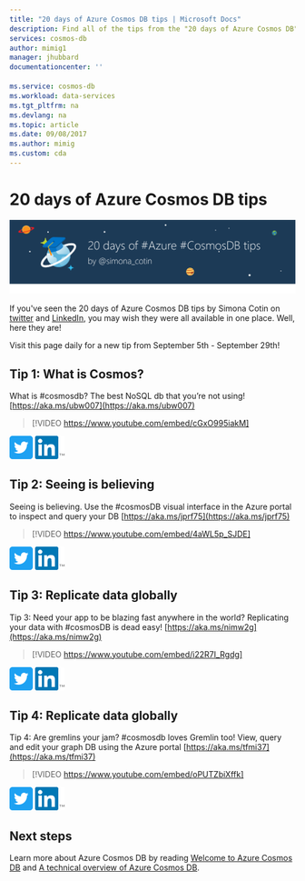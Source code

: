 ```yaml
---
title: "20 days of Azure Cosmos DB tips | Microsoft Docs"
description: Find all of the tips from the "20 days of Azure Cosmos DB" twitter series in one place.
services: cosmos-db
author: mimig1
manager: jhubbard
documentationcenter: ''

ms.service: cosmos-db
ms.workload: data-services
ms.tgt_pltfrm: na
ms.devlang: na
ms.topic: article
ms.date: 09/08/2017
ms.author: mimig
ms.custom: cda
---
```


# 20 days of Azure Cosmos DB tips

![Learn a new Azure Cosmos DB tip each day](./media/20-days-of-tips/20-days-of-azure-cosmos-db-tips-header.png)

If you've seen the 20 days of Azure Cosmos DB tips by Simona Cotin on [twitter](https://twitter.com/simona_cotin) and [LinkedIn](https://www.linkedin.com/in/simona-cotin-2ba8747/detail/recent-activity/shares/), you may wish they were all available in one place. Well, here they are!

Visit this page daily for a new tip from September 5th - September 29th!

## Tip 1: What is Cosmos?

What is #cosmosdb? The best NoSQL db that you’re not using! [https://aka.ms/ubw007](https://aka.ms/ubw007)

> [!VIDEO https://www.youtube.com/embed/cGxO995iakM] 

[![Retweet on twitter](./media/20-days-of-tips/twitter-icon.png)](https://twitter.com/simona_cotin/status/905083120487022593)   [![Share on LinkedIn](./media/20-days-of-tips/linkedin-icon.png)](https://www.linkedin.com/feed/update/urn:li:activity:6310849010374631425/)

## Tip 2: Seeing is believing

Seeing is believing. Use the #cosmosDB visual interface in the Azure portal to inspect and query your DB  [https://aka.ms/jprf75](https://aka.ms/jprf75)

> [!VIDEO https://www.youtube.com/embed/4aWL5p_SJDE]

[![Retweet on twitter](./media/20-days-of-tips/twitter-icon.png)](https://twitter.com/simona_cotin/status/905449095648731136)   [![Share on LinkedIn](./media/20-days-of-tips/linkedin-icon.png)](https://www.linkedin.com/feed/update/urn:li:activity:6311218673575088128)

## Tip 3: Replicate data globally

Tip 3: Need your app to be blazing fast anywhere in the world? Replicating your data with #cosmosDB is dead easy! [https://aka.ms/nimw2g](https://aka.ms/nimw2g)  

> [!VIDEO https://www.youtube.com/embed/i22R7I_Rgdg]

[![Retweet on twitter](./media/20-days-of-tips/twitter-icon.png)](https://twitter.com/simona_cotin/status/905783001937833984)   [![Share on LinkedIn](./media/20-days-of-tips/linkedin-icon.png)](https://www.linkedin.com/feed/update/urn:li:activity:6311547372904214528)

## Tip 4: Replicate data globally

Tip 4: Are gremlins your jam? #cosmosdb loves Gremlin too! View, query and edit your graph DB using the Azure portal [https://aka.ms/tfmi37](https://aka.ms/tfmi37)  

> [!VIDEO https://www.youtube.com/embed/oPUTZbiXffk]

[![Retweet on twitter](./media/20-days-of-tips/twitter-icon.png)](https://twitter.com/simona_cotin/status/906199438737203201)   [![Share on LinkedIn](./media/20-days-of-tips/linkedin-icon.png)](https://www.linkedin.com/feed/update/urn:li:activity:6311965366943834112)

## Next steps

Learn more about Azure Cosmos DB by reading [Welcome to Azure Cosmos DB](introduction.md) and [A technical overview of Azure Cosmos DB](https://azure.microsoft.com/blog/a-technical-overview-of-azure-cosmos-db/).


